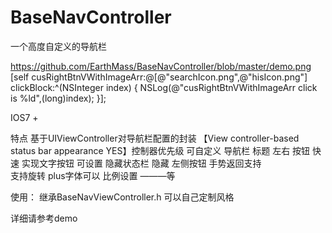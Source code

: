 # BaseNavController
一个高度自定义的导航栏

https://github.com/EarthMass/BaseNavController/blob/master/demo.png
 [self cusRightBtnVWithImageArr:@[@"searchIcon.png",@"hisIcon.png"] clickBlock:^(NSInteger index) {
        NSLog(@"cusRightBtnVWithImageArr click is %ld",(long)index);
    }];


IOS7 +

特点
	基于UIViewController对导航栏配置的封装  【View controller-based status bar appearance YES】控制器优先级
	可自定义 导航栏 标题 左右 按钮
	快速 实现文字按钮
	可设置 隐藏状态栏 
	隐藏 左侧按钮
	手势返回支持  
	支持旋转
	plus字体可以 比例设置 ———等

使用：
	继承BaseNavViewController.h
   可以自己定制风格
   
   详细请参考demo
